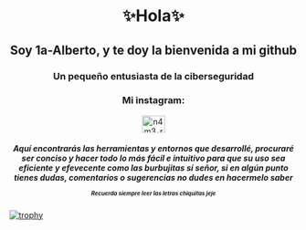 
<h1 align="center">✨Hola✨</h1>
<h2 align="center">Soy 1a-Alberto, y te doy la bienvenida a mi github</h2>
<h3 align="center">Un pequeño entusiasta de la ciberseguridad</h3>

<h3 align="center">Mi instagram:</h3>
<p align="center">
<a href="https://instagram.com/n4m3_ru" target="blank"><img align="center" src="https://raw.githubusercontent.com/rahuldkjain/github-profile-readme-generator/master/src/images/icons/Social/instagram.svg" alt="n4m3_ru" height="30" width="40" /></a>
<h5 align="center">Aquí encontrarás las herramientas y entornos que desarrollé, procuraré ser conciso y hacer todo lo más fácil e intuitivo para que su uso sea eficiente y efevecente como las burbujitas sí señor, si en algún punto tienes dudas, comentarios o sugerencias no dudes en hacermelo saber
<p><sup><sub>Recuerda siempre leer las letras chiquitas jeje</sub></sup></h5>



[![trophy](https://github-profile-trophy.vercel.app/?username=HAME-RU&theme=dracula&no-frame=true&align=center)](https://github.com/ryo-ma/github-profile-trophy)

